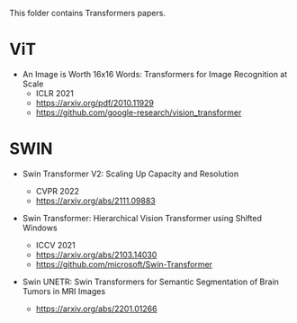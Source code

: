 This folder contains Transformers papers.

# ViT
- An Image is Worth 16x16 Words: Transformers for Image Recognition at Scale
  - ICLR 2021
  - https://arxiv.org/pdf/2010.11929
  - https://github.com/google-research/vision_transformer

# SWIN
- Swin Transformer V2: Scaling Up Capacity and Resolution
  - CVPR 2022
  - https://arxiv.org/abs/2111.09883

- Swin Transformer: Hierarchical Vision Transformer using Shifted Windows
  - ICCV 2021
  - https://arxiv.org/abs/2103.14030
  - https://github.com/microsoft/Swin-Transformer

- Swin UNETR: Swin Transformers for Semantic Segmentation of Brain Tumors in MRI Images
  - https://arxiv.org/abs/2201.01266
